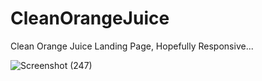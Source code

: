 # CleanOrangeJuice
Clean Orange Juice Landing Page, Hopefully Responsive...

![Screenshot (247)](https://user-images.githubusercontent.com/101973303/184464451-b512e9e2-ad49-4f9a-87e4-4c8c25f2694e.png)
